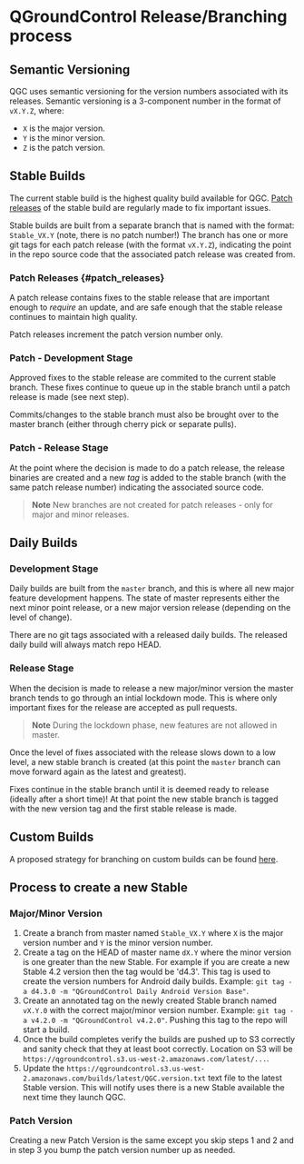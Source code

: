 # QGroundControl Release/Branching process

## Semantic Versioning

QGC uses semantic versioning for the version numbers associated with its releases.
Semantic versioning is a 3-component number in the format of `vX.Y.Z`, where:

* `X` is the major version.
* `Y` is the minor version.
* `Z` is the patch version.

## Stable Builds

The current stable build is the highest quality build available for QGC.
[Patch releases](#patch_releases) of the stable build are regularly made to fix important issues.

Stable builds are built from a separate branch that is named with the format: `Stable_VX.Y` (note, there is no patch number!)
The branch has one or more git tags for each patch release (with the format `vX.Y.Z`), indicating the point in the repo source code that the associated patch release was created from.

### Patch Releases {#patch_releases}

A patch release contains fixes to the stable release that are important enough to *require* an update, and are safe enough that the stable release continues to maintain high quality.

Patch releases increment the patch version number only.

### Patch - Development Stage

Approved fixes to the stable release are commited to the current stable branch.
These fixes continue to queue up in the stable branch until a patch release is made (see next step).

Commits/changes to the stable branch must also be brought over to the master branch (either through cherry pick or separate pulls).

### Patch - Release Stage

At the point where the decision is made to do a patch release, the release binaries are created and a new *tag* is added to the stable branch (with the same patch release number) indicating the associated source code.

> **Note** New branches are not created for patch releases - only for major and minor releases.


## Daily Builds

### Development Stage

Daily builds are built from the `master` branch, and this is where all new major feature development happens.
The state of master represents either the next minor point release, or a new major version release (depending on the level of change).

There are no git tags associated with a released daily builds.
The released daily build will always match repo HEAD.

### Release Stage

When the decision is made to release a new major/minor version the master branch tends to go through an intial lockdown mode.
This is where only important fixes for the release are accepted as pull requests.

> **Note** During the lockdown phase, new features are not allowed in master.

Once the level of fixes associated with the release slows down to a low level, a new stable branch is created (at this point the `master` branch can move forward again as the latest and greatest).

Fixes continue in the stable branch until it is deemed ready to release (ideally after a short time)!
At that point the new stable branch is tagged with the new version tag and the first stable release is made.

## Custom Builds

A proposed strategy for branching on custom builds can be found [here](custom_build/ReleaseBranchingProcess.md).

## Process to create a new Stable

### Major/Minor Version

1. Create a branch from master named `Stable_VX.Y` where `X` is the major version number and `Y` is the minor version number.
1. Create a tag on the HEAD of master name `dX.Y` where the minor version is one greater than the new Stable. For example if you are create a new Stable 4.2 version then the tag would be 'd4.3'. This tag is used to create the version numbers for Android daily builds. Example: `git tag -a d4.3.0 -m "QGroundControl Daily Android Version Base"`.
1. Create an annotated tag on the newly created Stable branch named `vX.Y.0` with the correct major/minor version number. Example: `git tag -a v4.2.0 -m "QGroundControl v4.2.0"`. Pushing this tag to the repo will start a build.
1. Once the build completes verify the builds are pushed up to S3 correctly and sanity check that they at least boot correctly. Location on S3 will be `https://qgroundcontrol.s3.us-west-2.amazonaws.com/latest/...`.
1. Update the `https://qgroundcontrol.s3.us-west-2.amazonaws.com/builds/latest/QGC.version.txt` text file to the latest Stable version. This will notify uses there is a new Stable available the next time they launch QGC.

### Patch Version

Creating a new Patch Version is the same except you skip steps 1 and 2 and in step 3 you bump the patch version number up as needed.